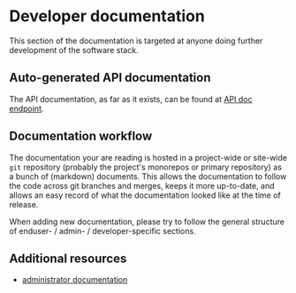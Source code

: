 Developer documentation
=======================

This section of the documentation is targeted at anyone doing further
development of the software stack.

Auto-generated API documentation
--------------------------------

The API documentation, as far as it exists, can be found at
[API doc endpoint](../developer/API/).


Documentation workflow
-----------------------

The documentation your are reading is hosted in a project-wide or site-wide
`git` repository (probably the project's monorepos or primary repository)
as a bunch of (markdown) documents. This allows the documentation to follow
the code across git branches and merges, keeps it more up-to-date, and
allows an easy record of what the documentation looked like at the time of
release.

When adding new documentation, please try to follow the general structure
of enduser- / admin- / developer-specific sections.


Additional resources
--------------------

 * [administrator documentation](../admin)

